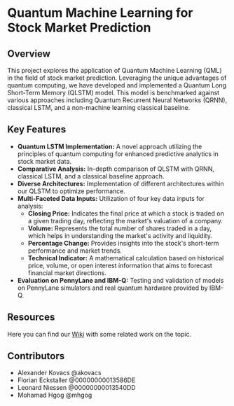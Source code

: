 # Quantum Machine Learning for Stock Market Prediction

## Overview
This project explores the application of Quantum Machine Learning (QML) in the field of stock market prediction. Leveraging the unique advantages of quantum computing, we have developed and implemented a Quantum Long Short-Term Memory (QLSTM) model. This model is benchmarked against various approaches including Quantum Recurrent Neural Networks (QRNN), classical LSTM, and a non-machine learning classical baseline.

## Key Features
- **Quantum LSTM Implementation:** A novel approach utilizing the principles of quantum computing for enhanced predictive analytics in stock market data.
- **Comparative Analysis:** In-depth comparison of QLSTM with QRNN, classical LSTM, and a classical baseline approach.
- **Diverse Architectures:** Implementation of different architectures within our QLSTM to optimize performance.
- **Multi-Faceted Data Inputs:** Utilization of four key data inputs for analysis:
  - **Closing Price:** Indicates the final price at which a stock is traded on a given trading day, reflecting the market's valuation of a company.
  - **Volume:** Represents the total number of shares traded in a day, which helps in understanding the market's activity and liquidity.
  - **Percentage Change:** Provides insights into the stock's short-term performance and market trends.
  - **Technical Indicator:** A mathematical calculation based on historical price, volume, or open interest information that aims to forecast financial market directions.
- **Evaluation on PennyLane and IBM-Q:** Testing and validation of models on PennyLane simulators and real quantum hardware provided by IBM-Q.

## Resources
Here you can find our [Wiki](https://gitlab.lrz.de/mobile-ifi/qcp/23ws/quantum_finance_basf/-/wikis/Papers) with some related work on the topic.
## Contributors
- Alexander Kovacs @akovacs
- Florian Eckstaller @00000000013586DE
- Leonard Niessen @00000000013540DD
- Mohamad Hgog @mhgog
